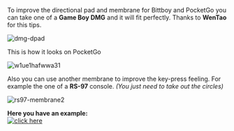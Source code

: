 To improve the directional pad and membrane for Bittboy and PocketGo you can take one of a **Game Boy DMG** and it will fit perfectly. Thanks to **WenTao** for this tips.

![dmg-dpad](https://user-images.githubusercontent.com/16083854/58899013-e9c41100-86c9-11e9-9da4-44a81f64bfd4.jpg)

This is how it looks on PocketGo

![w1ue1hafwwa31](https://user-images.githubusercontent.com/16083854/61961694-eea09500-af95-11e9-9c92-02bcd35fd993.jpg)


Also you can use another membrane to improve the key-press feeling. For example the one of a **RS-97** console. _(You just need to take out the circles)_

![rs97-membrane2](https://user-images.githubusercontent.com/16083854/58899014-e9c41100-86c9-11e9-8a4c-efea9e22f834.jpg)

**Here you have an example:**\
[![click here](https://user-images.githubusercontent.com/16083854/59459871-d6145b00-8deb-11e9-9745-3275b400cbeb.png)](https://www.youtube.com/watch?v=WIGTk3f1l3c)